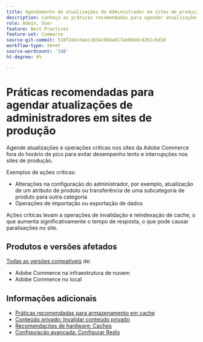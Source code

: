 ```yaml
---
title: Agendamento de atualizações do Administrador em sites de produção
description: Conheça as práticas recomendadas para agendar atualizações críticas para o Adobe Commerce, a fim de evitar o desempenho lento e as interrupções.
role: Admin, User
feature: Best Practices
feature-set: Commerce
source-git-commit: 510f2d4cdaec1034cb04a01fab0948c4261c6d10
workflow-type: tm+mt
source-wordcount: '148'
ht-degree: 0%

---
```



# Práticas recomendadas para agendar atualizações de administradores em sites de produção

Agende atualizações e operações críticas nos sites da Adobe Commerce fora do horário de pico para evitar desempenho lento e interrupções nos sites de produção.

Exemplos de ações críticas:

- Alterações na configuração do administrador, por exemplo, atualização de um atributo de produto ou transferência de uma subcategoria de produto para outra categoria
- Operações de importação ou exportação de dados

Ações críticas levam a operações de invalidação e reindexação de cache, o que aumenta significativamente o tempo de resposta, o que pode causar paralisações no site.

## Produtos e versões afetados

[Todas as versões compatíveis](../../../release/versions.md) de:

- Adobe Commerce na infraestrutura de nuvem
- Adobe Commerce no local

## Informações adicionais

- [Práticas recomendadas para armazenamento em cache](https://docs.magento.com/user-guide/system/cache-management.html#best-practices-for-caching)
- [Conteúdo privado: Invalidar conteúdo privado](https://developer.adobe.com/commerce/php/development/cache/page/private-content/#invalidate-private-content)
- [Recomendações de hardware: Caches](../../../performance/hardware.md#caches)
- [Configuração avançada: Configurar Redis](../../../performance/advanced-setup.md#set-up-redis)

